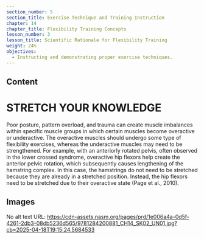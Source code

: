 ```yaml
---
section_number: 5
section_title: Exercise Technique and Training Instruction
chapter: 14
chapter_title: Flexibility Training Concepts
lesson_number: 3
lesson_title: Scientific Rationale for Flexibility Training
weight: 24%
objectives:
  - Instructing and demonstrating proper exercise techniques.
---
```


## Content
# STRETCH YOUR KNOWLEDGE

Poor posture, pattern overload, and trauma can create muscle imbalances within specific muscle groups in which certain muscles become overactive or underactive. The overactive muscles should undergo some type of flexibility exercises, whereas the underactive muscles may need to be strengthened. For example, with an anteriorly rotated pelvis, often observed in the lower crossed syndrome, overactive hip flexors help create the anterior pelvic rotation, which subsequently causes lengthening of the hamstring complex. In this case, the hamstrings do not need to be stretched because they are already in a stretched position. Instead, the hip flexors need to be stretched due to their overactive state (Page et al., 2010).

## Images

No alt text
URL: https://cdn-assets.nasm.org/pages/prd/1e006a4a-0d5f-4261-2db3-08db5236d565/9781284200881_CH14_SK02_UN01.jpg?cb=2025-04-18T19:15:24.5684533